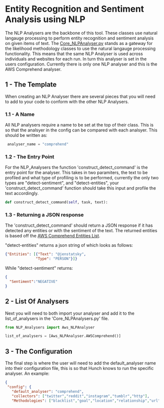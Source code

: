 # Entity Recognition and Sentiment Analysis using NLP
The NLP Analysers are the backbone of this tool. These classes use natural langauge processing to perform entity recognition and sentiment analysis on given items of text. The [Core_NLPAnalyser.py](https://github.com/user1342/Hunch/blob/master/Core_NLPAnalyser.py) stands as a gateway for the likelihood methodology classes to use the natural langauge processing functionality. This means that the same NLP Analyser is used across individuals and websites for each run. In turn this analyser is set in the users configuration. Currently there is only one NLP analyser and this is the AWS Comprehend analyser.

## 1 - The Template
When creating an NLP Analyser there are several pieces that you will need to add to your code to conform with the other NLP Analysers. 

### 1.1 - A Name
All NLP analysers require a name to be set at the top of their class. This is so that the analsyer in the config can be compared with each analsyer. This should be written as:

```python
 analyser_name = "comprehend"
```

### 1.2 - The Entry Point
For the NLP_Analysers the function 'construct_detect_command' is the entry point for the analyser. This takes in two paramiters, the text to be profiled and what type of profiling is to be performed, currently the only two types are "detect-sentiment", and "detect-entities", your 'construct_detect_command' function should take this input and profile the text accordingly. 

```python
def construct_detect_command(self, task, text):
```

### 1.3 - Returning a JSON response
The 'construct_detect_command' should return a JSON response if it has detected any entities or with the sentiment of the text. The returned entities is based off the [AWS Comprehend Entities List](https://docs.aws.amazon.com/comprehend/latest/dg/how-entities.html).     
     
"detect-entities" returns a json string of which looks as follows:
```json
{"Entities": [{"Text": "@jenstatsky",
              "Type": "PERSON"}]}
```
While "detect-sentiment" returns:

```json
{  
  "Sentiment":"NEGATIVE"
}
```

## 2 - List Of Analysers
Next you will need to both import your analyser and add it to the list_of_analysers in the 'Core_NLPAnalysers.py' file. 

```python
from NLP_Analysers import Aws_NLPAnalyser

list_of_analysers = [Aws_NLPAnalyser.AWSComprehend()]
```

## 3 - The Configuration
 The final step is where the user will need to add the default_analyser name into their configuration file, this is so that Hunch knows to run the specific analyser. An example:
 
 ```json
 {
  "config": {
    "default_analyser": "comprehend",
    "collectors": ["twitter","reddit","instagram","tumblr","http"],
    "Methodologies": ["blacklist","goal","location","relationship","url"],
 ```
        
